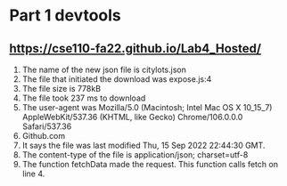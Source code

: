 # Part 1 devtools
## https://cse110-fa22.github.io/Lab4_Hosted/
1. The name of the new json file is citylots.json
2. The file that initiated the download was expose.js:4
3. The file size is 778kB
4. The file took 237 ms to download
5. The user-agent was Mozilla/5.0 (Macintosh; Intel Mac OS X 10_15_7) AppleWebKit/537.36 (KHTML, like Gecko) Chrome/106.0.0.0 Safari/537.36
6. Github.com
7. It says the file was last modified Thu, 15 Sep 2022 22:44:30 GMT.
8. The content-type of the file is application/json; charset=utf-8
9. The function fetchData made the request. This function calls fetch on line 4.
